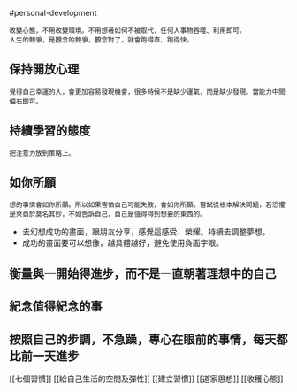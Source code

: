 #personal-development

	改變心態，不用改變環境。不用想著如何不被取代，任何人事物吞噬、利用即可。
	人生的競爭，是觀念的競爭，觀念對了，就會跑得直、跑得快。

## 保持開放心理
	覺得自己幸運的人，會更加容易發現機會，很多時候不是缺少運氣，而是缺少發現。當能力中間偏右即可。

## 持續學習的態度
	把注意力放到策略上。

## 如你所願
	想的事情會如你所願。所以如果害怕自己可能失敗，會如你所願。嘗試從根本解決問題，若恐懼是來自於莫名其妙，不如告訴自己，自己是值得得到想要的東西的。
- 去幻想成功的畫面，跟朋友分享，感覺這感受、榮耀。持續去調整夢想。
- 成功的畫面要可以想像，越具體越好，避免使用負面字眼。

## 衡量與一開始得進步，而不是一直朝著理想中的自己

## 紀念值得紀念的事

## 按照自己的步調，不急躁，專心在眼前的事情，每天都比前一天進步

[[七個習慣]]
[[給自己生活的空間及彈性]]
[[建立習慣]]
[[道家思想]]
[[收穫心態]]